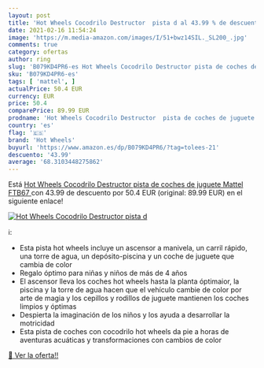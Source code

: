 ```yaml
---
layout: post
title: 'Hot Wheels Cocodrilo Destructor  pista d al 43.99 % de descuento'
date: 2021-02-16 11:54:24
image: 'https://m.media-amazon.com/images/I/51+bwz14SIL._SL200_.jpg'
comments: true
category: ofertas
author: ring
slug: 'B079KD4PR6-es Hot Wheels Cocodrilo Destructor pista de coches de juguete...'
sku: 'B079KD4PR6-es'
tags: [ 'mattel', ]
actualPrice: 50.4 EUR
currency: EUR
price: 50.4
comparePrice: 89.99 EUR
prodname: 'Hot Wheels Cocodrilo Destructor  pista de coches de juguete  Mattel FTB67 '
country: 'es'
flag: '🇪🇸'
brand: 'Hot Wheels'
buyurl: 'https://www.amazon.es/dp/B079KD4PR6/?tag=tolees-21'
descuento: '43.99'
average: '68.3103448275862'
---
```


Está [Hot Wheels Cocodrilo Destructor  pista de coches de juguete  Mattel FTB67 ](https://www.amazon.es/dp/B079KD4PR6/?tag=tolees-21) con 43.99 de descuento por 50.4 EUR (original: 89.99 EUR) en el siguiente enlace!

[![Hot Wheels Cocodrilo Destructor  pista d](https://m.media-amazon.com/images/I/51+bwz14SIL._SL200_.jpg)](https://www.amazon.es/dp/B079KD4PR6/?tag=tolees-21)

ℹ️:

- Esta pista hot wheels incluye un ascensor a manivela, un carril rápido, una torre de agua, un depósito-piscina y un coche de juguete que cambia de color
- Regalo óptimo para niñas y niños de más de 4 años
- El ascensor lleva los coches hot wheels hasta la planta óptimaior, la piscina y la torre de agua hacen que el vehículo cambie de color por arte de magia y los cepillos y rodillos de juguete mantienen los coches limpios y óptimas
- Despierta la imaginación de los niños y los ayuda a desarrollar la motricidad
- Esta pista de coches con cocodrilo hot wheels da pie a horas de aventuras acuáticas y transformaciones con cambios de color

[🛒 Ver la oferta!!](https://www.amazon.es/dp/B079KD4PR6/?tag=tolees-21)
